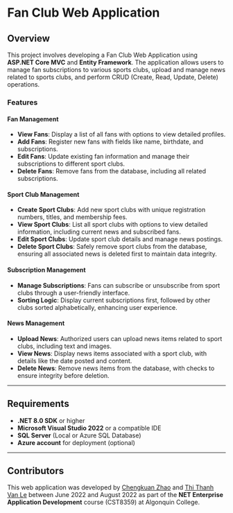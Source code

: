 # Fan Club Web Application

## Overview

This project involves developing a Fan Club Web Application using **ASP.NET Core MVC** and **Entity Framework**. The application allows users to manage fan subscriptions to various sports clubs, upload and manage news related to sports clubs, and perform CRUD (Create, Read, Update, Delete) operations.

### Features

#### Fan Management
- **View Fans**: Display a list of all fans with options to view detailed profiles.
- **Add Fans**: Register new fans with fields like name, birthdate, and subscriptions.
- **Edit Fans**: Update existing fan information and manage their subscriptions to different sport clubs.
- **Delete Fans**: Remove fans from the database, including all related subscriptions.

#### Sport Club Management
- **Create Sport Clubs**: Add new sport clubs with unique registration numbers, titles, and membership fees.
- **View Sport Clubs**: List all sport clubs with options to view detailed information, including current news and subscribed fans.
- **Edit Sport Clubs**: Update sport club details and manage news postings.
- **Delete Sport Clubs**: Safely remove sport clubs from the database, ensuring all associated news is deleted first to maintain data integrity.

#### Subscription Management
- **Manage Subscriptions**: Fans can subscribe or unsubscribe from sport clubs through a user-friendly interface.
- **Sorting Logic**: Display current subscriptions first, followed by other clubs sorted alphabetically, enhancing user experience.

#### News Management
- **Upload News**: Authorized users can upload news items related to sport clubs, including text and images.
- **View News**: Display news items associated with a sport club, with details like the date posted and content.
- **Delete News**: Remove news items from the database, with checks to ensure integrity before deletion.

---

## Requirements

- **.NET 8.0 SDK** or higher
- **Microsoft Visual Studio 2022** or a compatible IDE
- **SQL Server** (Local or Azure SQL Database)
- **Azure account** for deployment (optional)

---

## Contributors

This web application was developed by [Chengkuan Zhao](https://github.com/chengkuanz) and [Thi Thanh Van Le](https://github.com/Le-Vivian) between June 2022 and August 2022 as part of the **NET Enterprise Application Development** course (CST8359) at Algonquin College.
